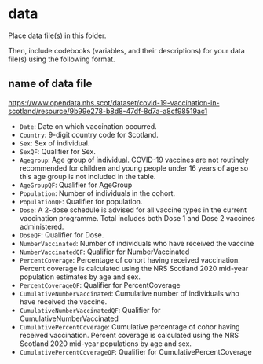 # data

Place data file(s) in this folder.

Then, include codebooks (variables, and their descriptions) for your data file(s)
using the following format.

## name of data file
https://www.opendata.nhs.scot/dataset/covid-19-vaccination-in-scotland/resource/9b99e278-b8d8-47df-8d7a-a8cf98519ac1

- `Date`: Date on which vaccination occurred.
- `Country`: 9-digit country code for Scotland.
- `Sex`: Sex of individual.
- `SexQF`: Qualifier for Sex. 
- `Agegroup`: Age group of individual. COVID-19 vaccines are not routinely recommended for children and young people under 16 years of age so this age group is not included in the table. 
- `AgeGroupQF`: Qualifier for AgeGroup
- `Population`: Number of individuals in the cohort.
- `PopulationQF`: Qualifier for population.
- `Dose`: A 2-dose schedule is advised for all vaccine types in the current vaccination programme. Total includes both Dose 1 and Dose 2 vaccines administered.
- `DoseQF`: Qualifier for Dose.
- `NumberVaccinated`: Number of individuals who have received the vaccine
- `NumberVaccinatedQF`: Qualifier for NumberVaccinated
- `PercentCoverage`: Percentage of cohort having received vaccination. Percent coverage is calculated using the NRS Scotland 2020 mid-year population estimates by age and sex.
- `PercentCoverageQF`: Qualifier for PercentCoverage
- `CumulativeNumberVaccinated`: Cumulative number of individuals who have received the vaccine.
- `CumulativeNumberVaccinatedQF`: Qualifier for CumulativeNumberVaccinated
- `CumulativePercentCoverage`: Cumulative percentage of cohor having received vaccination. Percent coverage is calculated using the NRS Scotland 2020 mid-year populations by age and sex.
- `CumulativePercentCoverageQF`: Qualifier for CumulativePercentCoverage

